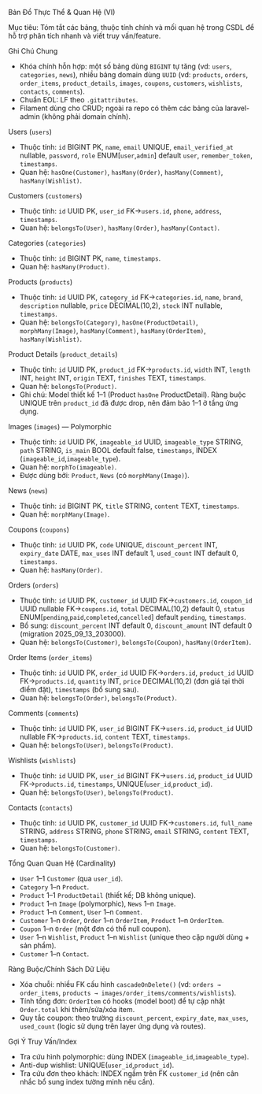 Bản Đồ Thực Thể & Quan Hệ (VI)

Mục tiêu: Tóm tắt các bảng, thuộc tính chính và mối quan hệ trong CSDL để hỗ trợ phân tích nhanh và viết truy vấn/feature.

Ghi Chú Chung
- Khóa chính hỗn hợp: một số bảng dùng `BIGINT` tự tăng (vd: `users`, `categories`, `news`), nhiều bảng domain dùng `UUID` (vd: `products`, `orders`, `order_items`, `product_details`, `images`, `coupons`, `customers`, `wishlists`, `contacts`, `comments`).
- Chuẩn EOL: LF theo `.gitattributes`.
- Filament dùng cho CRUD; ngoài ra repo có thêm các bảng của laravel-admin (không phải domain chính).

Users (`users`)
- Thuộc tính: `id` BIGINT PK, `name`, `email` UNIQUE, `email_verified_at` nullable, `password`, `role` ENUM[`user`,`admin`] default `user`, `remember_token`, `timestamps`.
- Quan hệ: `hasOne(Customer)`, `hasMany(Order)`, `hasMany(Comment)`, `hasMany(Wishlist)`.

Customers (`customers`)
- Thuộc tính: `id` UUID PK, `user_id` FK→`users.id`, `phone`, `address`, `timestamps`.
- Quan hệ: `belongsTo(User)`, `hasMany(Order)`, `hasMany(Contact)`.

Categories (`categories`)
- Thuộc tính: `id` BIGINT PK, `name`, `timestamps`.
- Quan hệ: `hasMany(Product)`.

Products (`products`)
- Thuộc tính: `id` UUID PK, `category_id` FK→`categories.id`, `name`, `brand`, `description` nullable, `price` DECIMAL(10,2), `stock` INT nullable, `timestamps`.
- Quan hệ: `belongsTo(Category)`, `hasOne(ProductDetail)`, `morphMany(Image)`, `hasMany(Comment)`, `hasMany(OrderItem)`, `hasMany(Wishlist)`.

Product Details (`product_details`)
- Thuộc tính: `id` UUID PK, `product_id` FK→`products.id`, `width` INT, `length` INT, `height` INT, `origin` TEXT, `finishes` TEXT, `timestamps`.
- Quan hệ: `belongsTo(Product)`.
- Ghi chú: Model thiết kế 1–1 (Product `hasOne` ProductDetail). Ràng buộc UNIQUE trên `product_id` đã được drop, nên đảm bảo 1–1 ở tầng ứng dụng.

Images (`images`) — Polymorphic
- Thuộc tính: `id` UUID PK, `imageable_id` UUID, `imageable_type` STRING, `path` STRING, `is_main` BOOL default false, `timestamps`, INDEX (`imageable_id`,`imageable_type`).
- Quan hệ: `morphTo(imageable)`.
- Được dùng bởi: `Product`, `News` (có `morphMany(Image)`).

News (`news`)
- Thuộc tính: `id` BIGINT PK, `title` STRING, `content` TEXT, `timestamps`.
- Quan hệ: `morphMany(Image)`.

Coupons (`coupons`)
- Thuộc tính: `id` UUID PK, `code` UNIQUE, `discount_percent` INT, `expiry_date` DATE, `max_uses` INT default 1, `used_count` INT default 0, `timestamps`.
- Quan hệ: `hasMany(Order)`.

Orders (`orders`)
- Thuộc tính: `id` UUID PK, `customer_id` UUID FK→`customers.id`, `coupon_id` UUID nullable FK→`coupons.id`, `total` DECIMAL(10,2) default 0, `status` ENUM[`pending`,`paid`,`completed`,`cancelled`] default `pending`, `timestamps`.
- Bổ sung: `discount_percent` INT default 0, `discount_amount` INT default 0 (migration 2025_09_13_203000).
- Quan hệ: `belongsTo(Customer)`, `belongsTo(Coupon)`, `hasMany(OrderItem)`.

Order Items (`order_items`)
- Thuộc tính: `id` UUID PK, `order_id` UUID FK→`orders.id`, `product_id` UUID FK→`products.id`, `quantity` INT, `price` DECIMAL(10,2) (đơn giá tại thời điểm đặt), `timestamps` (bổ sung sau).
- Quan hệ: `belongsTo(Order)`, `belongsTo(Product)`.

Comments (`comments`)
- Thuộc tính: `id` UUID PK, `user_id` BIGINT FK→`users.id`, `product_id` UUID nullable FK→`products.id`, `content` TEXT, `timestamps`.
- Quan hệ: `belongsTo(User)`, `belongsTo(Product)`.

Wishlists (`wishlists`)
- Thuộc tính: `id` UUID PK, `user_id` BIGINT FK→`users.id`, `product_id` UUID FK→`products.id`, `timestamps`, UNIQUE(`user_id`,`product_id`).
- Quan hệ: `belongsTo(User)`, `belongsTo(Product)`.

Contacts (`contacts`)
- Thuộc tính: `id` UUID PK, `customer_id` UUID FK→`customers.id`, `full_name` STRING, `address` STRING, `phone` STRING, `email` STRING, `content` TEXT, `timestamps`.
- Quan hệ: `belongsTo(Customer)`.

Tổng Quan Quan Hệ (Cardinality)
- `User` 1–1 `Customer` (qua `user_id`).
- `Category` 1–n `Product`.
- `Product` 1–1 `ProductDetail` (thiết kế; DB không unique).
- `Product` 1–n `Image` (polymorphic), `News` 1–n `Image`.
- `Product` 1–n `Comment`, `User` 1–n `Comment`.
- `Customer` 1–n `Order`, `Order` 1–n `OrderItem`, `Product` 1–n `OrderItem`.
- `Coupon` 1–n `Order` (một đơn có thể null coupon).
- `User` 1–n `Wishlist`, `Product` 1–n `Wishlist` (unique theo cặp người dùng + sản phẩm).
- `Customer` 1–n `Contact`.

Ràng Buộc/Chính Sách Dữ Liệu
- Xóa chuỗi: nhiều FK cấu hình `cascadeOnDelete()` (vd: `orders → order_items`, `products → images/order_items/comments/wishlists`).
- Tính tổng đơn: `OrderItem` có hooks (model boot) để tự cập nhật `Order.total` khi thêm/sửa/xóa item.
- Quy tắc coupon: theo trường `discount_percent`, `expiry_date`, `max_uses`, `used_count` (logic sử dụng trên layer ứng dụng và routes).

Gợi Ý Truy Vấn/Index
- Tra cứu hình polymorphic: dùng INDEX (`imageable_id`,`imageable_type`).
- Anti-dup wishlist: UNIQUE(`user_id`,`product_id`).
- Tra cứu đơn theo khách: INDEX ngầm trên FK `customer_id` (nên cân nhắc bổ sung index tường minh nếu cần).

